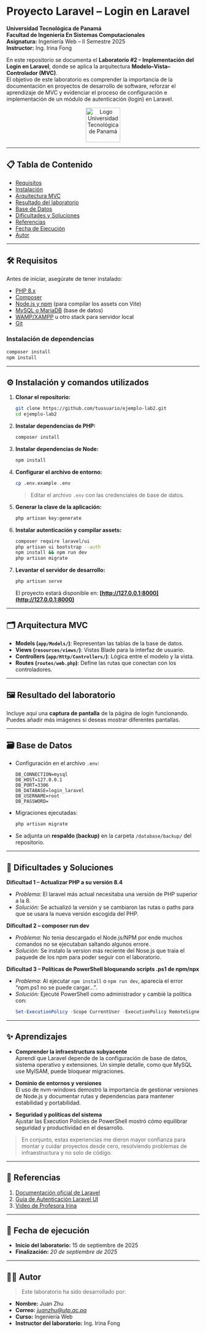 #  Proyecto Laravel – Login en Laravel
**Universidad Tecnológica de Panamá**  
**Facultad de Ingeniería En Sistemas Computacionales**  
**Asignatura:** Ingeniería Web – II Semestre 2025  
**Instructor:** Ing. Irina Fong  


En este repositorio se documenta el **Laboratorio #2 – Implementación del Login en Laravel**, donde se aplica la arquitectura **Modelo–Vista–Controlador (MVC)**.  
El objetivo de este laboratorio es comprender la importancia de la documentación en proyectos de desarrollo de software, reforzar el aprendizaje de MVC y evidenciar el proceso de configuración e implementación de un módulo de autenticación (login) en Laravel.

<p align="center">
  <img src="https://utp.ac.pa/sites/default/files/documentos/2023/imagen/logo_utp-rgb_2022.png" alt="Logo Universidad Tecnológica de Panamá" height="90">
</p>

---

## 📋 Tabla de Contenido
- [Requisitos](#-requisitos)
- [Instalación](#%EF%B8%8F-instalación)
- [Arquitectura MVC](#%EF%B8%8F-arquitectura-mvc)
- [Resultado del laboratorio](#-resultado-del-laboratorio)
- [Base de Datos](#-base-de-datos)
- [Dificultades y Soluciones](#-dificultades-y-soluciones)
- [Referencias](#-referencias)
- [Fecha de Ejecución](#-fecha-de-ejecución)
- [Autor](#-autor)

---

## 🛠️ Requisitos

Antes de iniciar, asegúrate de tener instalado:

- [PHP 8.x](https://www.php.net/)
- [Composer](https://getcomposer.org/)
- [Node.js y npm](https://nodejs.org/) (para compilar los assets con Vite)
- [MySQL o MariaDB](https://www.mysql.com/) (base de datos)
- [WAMP/XAMPP](https://www.wampserver.com/) u otro stack para servidor local
- [Git](https://git-scm.com/)

### Instalación de dependencias
```bash
composer install
npm install
```

---

## ⚙️ Instalación y comandos utilizados

1. **Clonar el repositorio:**
   ```bash
   git clone https://github.com/tuusuario/ejemplo-lab2.git
   cd ejemplo-lab2
   ```

2. **Instalar dependencias de PHP:**
   ```bash
   composer install
   ```

3. **Instalar dependencias de Node:**
   ```bash
   npm install
   ```

4. **Configurar el archivo de entorno:**
   ```bash
   cp .env.example .env
   ```
   > Editar el archivo `.env` con las credenciales de base de datos.

5. **Generar la clave de la aplicación:**
   ```bash
   php artisan key:generate
   ```

6. **Instalar autenticación y compilar assets:**
   ```bash
   composer require laravel/ui
   php artisan ui bootstrap --auth
   npm install && npm run dev
   php artisan migrate
   ```

7. **Levantar el servidor de desarrollo:**
   ```bash
   php artisan serve
   ```
   El proyecto estará disponible en: **[http://127.0.0.1:8000](http://127.0.0.1:8000)**

---

## 🗂️ Arquitectura MVC

- **Models (`app/Models/`)**: Representan las tablas de la base de datos.
- **Views (`resources/views/`)**: Vistas Blade para la interfaz de usuario.
- **Controllers (`app/Http/Controllers/`)**: Lógica entre el modelo y la vista.
- **Routes (`routes/web.php`)**: Define las rutas que conectan con los controladores.

---

## 🖼️ Resultado del laboratorio

Incluye aquí una **captura de pantalla** de la página de login funcionando.  
Puedes añadir más imágenes si deseas mostrar diferentes pantallas.

---

## 🗃️ Base de Datos

- Configuración en el archivo `.env`:
  ```
  DB_CONNECTION=mysql
  DB_HOST=127.0.0.1
  DB_PORT=3306
  DB_DATABASE=login_laravel
  DB_USERNAME=root
  DB_PASSWORD=
  ```

- Migraciones ejecutadas:
  ```bash
  php artisan migrate
  ```

- Se adjunta un **respaldo (backup)** en la carpeta `/database/backup/` del repositorio.

---

## 🚧 Dificultades y Soluciones

**Dificultad 1 – Actualizar PHP a su versión 8.4**  
- *Problema:* El laravel más actual necesitaba una versión de PHP superior a la 8.  
- *Solución:* Se actualizó la versión y se cambiaron las rutas o paths para que se usara la nueva versión escogida del PHP.

**Dificultad 2 – composer run dev**  
- *Problema:* No tenia descargado el Node.js/NPM por ende muchos comandos no se ejecutaban saltando algunos errore.  
- *Solución:* Se instalo la version más reciente del Nose.js que traia el paquede de los npm para poder seguir con el laboratorio.

**Dificultad 3 – Políticas de PowerShell bloqueando scripts .ps1 de npm/npx**  
- *Problema:* Al ejecutar `npm install` o `npm run dev`, aparecía el error “npm.ps1 no se puede cargar…”.  
- *Solución:* Ejecuté PowerShell como administrador y cambié la política con:  
  ```powershell
  Set-ExecutionPolicy -Scope CurrentUser -ExecutionPolicy RemoteSigned -Force
  ```

---

## ✨ Aprendizajes

- **Comprender la infraestructura subyacente**  
  Aprendí que Laravel depende de la configuración de base de datos, sistema operativo y extensiones. Un simple detalle, como que MySQL use MyISAM, puede bloquear migraciones.

- **Dominio de entornos y versiones**  
  El uso de nvm-windows demostró la importancia de gestionar versiones de Node.js y documentar rutas y dependencias para mantener estabilidad y portabilidad.

- **Seguridad y políticas del sistema**  
  Ajustar las Execution Policies de PowerShell mostró cómo equilibrar seguridad y productividad en el desarrollo.

> En conjunto, estas experiencias me dieron mayor confianza para montar y cuidar proyectos desde cero, resolviendo problemas de infraestructura y no solo de código.

---

## 🔗 Referencias

1. [Documentación oficial de Laravel](https://laravel.com/docs)
2. [Guía de Autenticación Laravel UI](https://laravel.com/docs/8.x/authentication)
3. [Video de Profesora Irina](https://www.youtube.com/watch?v=GZMGyYNq3hE)

---

## 📅 Fecha de ejecución

- **Inicio del laboratorio:** 15 de septiembre de 2025  
- **Finalización:** *20 de septiembre de 2025*

---

## 👨‍💻 Autor

> Este laboratorio ha sido desarrollado por:

- **Nombre:** Juan Zhu  
- **Correo:** *juanzhu@utp.ac.pa*  
- **Curso:** Ingeniería Web  
- **Instructor del laboratorio:** Ing. Irina Fong  
